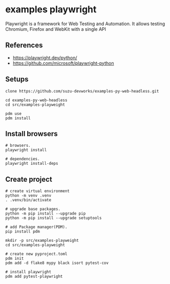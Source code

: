 # examples playwright

Playwright is a framework for Web Testing and Automation. It allows testing Chromium, Firefox and WebKit with a single API

## References

- https://playwright.dev/python/
- https://github.com/microsoft/playwright-python


## Setups 

```shell
clone https://github.com/suzu-devworks/examples-py-web-headless.git

cd examples-py-web-headless
cd src/examples-playweight

pdm use
pdm install

```


## Install browsers

```shell
# browsers.
playwright install

# dependencies.
playwright install-deps
```


## Create project

```shell
# create virtual environment
python -m venv .venv 
. .venv/bin/activate

# upgrade base packages.
python -m pip install --upgrade pip
python -m pip install --upgrade setuptools

# add Package manager(PDM).
pip install pdm

mkdir -p src/examples-playweight
cd src/examples-playweight

# create new pyproject.toml
pdm init
pdm add -d flake8 mypy black isort pytest-cov

# install playwright
pdm add pytest-playwright

```
